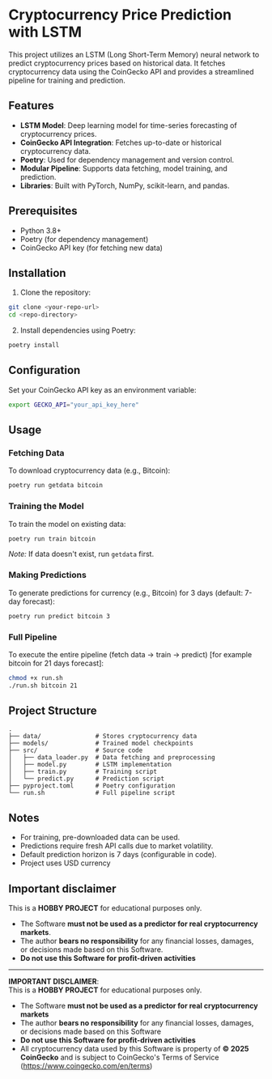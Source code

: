 # Cryptocurrency Price Prediction with LSTM

This project utilizes an LSTM (Long Short-Term Memory) neural network to predict cryptocurrency prices based on historical data. It fetches cryptocurrency data using the CoinGecko API and provides a streamlined pipeline for training and prediction.

## Features

- **LSTM Model**: Deep learning model for time-series forecasting of cryptocurrency prices.
- **CoinGecko API Integration**: Fetches up-to-date or historical cryptocurrency data.
- **Poetry**: Used for dependency management and version control.
- **Modular Pipeline**: Supports data fetching, model training, and prediction.
- **Libraries**: Built with PyTorch, NumPy, scikit-learn, and pandas.

## Prerequisites

- Python 3.8+
- Poetry (for dependency management)
- CoinGecko API key (for fetching new data)

## Installation
1. Clone the repository:
```bash
git clone <your-repo-url>
cd <repo-directory>
```
2. Install dependencies using Poetry:
```bash
poetry install
 ```

## Configuration

Set your CoinGecko API key as an environment variable:
```bash
export GECKO_API="your_api_key_here"
```

## Usage

### Fetching Data
To download cryptocurrency data (e.g., Bitcoin):
```bash
poetry run getdata bitcoin
```

### Training the Model
To train the model on existing data:
```bash
poetry run train bitcoin
```
*Note:* If data doesn't exist, run `getdata` first.

### Making Predictions
To generate predictions for currency (e.g., Bitcoin) for 3 days (default: 7-day forecast):
```bash
poetry run predict bitcoin 3
```

### Full Pipeline
To execute the entire pipeline (fetch data → train → predict) [for example bitcoin for 21 days forecast]:
```bash
chmod +x run.sh
./run.sh bitcoin 21
```

## Project Structure
```
.
├── data/               # Stores cryptocurrency data
├── models/             # Trained model checkpoints
├── src/                # Source code
│   ├── data_loader.py  # Data fetching and preprocessing
│   ├── model.py        # LSTM implementation
│   ├── train.py        # Training script
│   └── predict.py      # Prediction script
├── pyproject.toml      # Poetry configuration
└── run.sh              # Full pipeline script
```

## Notes
- For training, pre-downloaded data can be used.
- Predictions require fresh API calls due to market volatility.
- Default prediction horizon is 7 days (configurable in code).
- Project uses USD currency 


## Important disclaimer
This is a **HOBBY PROJECT** for educational purposes only.  
- The Software **must not be used as a predictor for real cryptocurrency markets**.  
- The author **bears no responsibility** for any financial losses, damages,  
  or decisions made based on this Software.  
- **Do not use this Software for profit-driven activities**

---
**IMPORTANT DISCLAIMER**:  
This is a **HOBBY PROJECT** for educational purposes only.  
- The Software **must not be used as a predictor for real cryptocurrency markets**  
- The author **bears no responsibility** for any financial losses, damages,  
  or decisions made based on this Software  
- **Do not use this Software for profit-driven activities**  
- All cryptocurrency data used by this Software is property of **© 2025 CoinGecko** and is subject to CoinGecko's Terms of Service (https://www.coingecko.com/en/terms)
